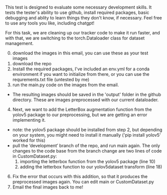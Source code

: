 This test is designed to evaluate some necessary development skills. It tests the tester's ability to use github, install required packages, basic debugging and ablity to learn things they don't know, if necessary. Feel free to use any tools you like, including chatgpt! 

For this task, we are cleaning up our tracker code to make it run faster, and with that, we are switching to the torch.Dataloader class for dataset management. 

0) download the images in this email, you can use these as your test images 
1) download the repo
2) Install the required packages, I've included an env.yml for a conda environment if you want to initialize from there, or you can use the requrements.txt file (untested by me) 
3) run the main.py code on the images from the email.  
  - The resulting images should be saved in the 'output' folder in the github directory. These are images preprocessed with our current dataloader. 
4) Next, we want to add the LetterBox augmentation function from the yolov5 package to our preprocessing, but we are getting an error implementing it.
  - note: the yolov5 package should be installed from step 2, but depending on your system, you might need to install it manually ('pip install yolov5' worked for this) 
  - pull the ‘development’ branch of the repo, and run main again. The only changes to the code base from the branch change are two lines of code in CustomDataset.py:
     1) importing the letterbox function from the yolov5 package (line 10) 
     2) adding the letterbox function to our yolov5dataset transform (line 18)
6) Fix the error that occurs with this addition, so that it produces the preprocessed images again. You can edit main or CustomDataset.py
7) Email the final images back to me! 
